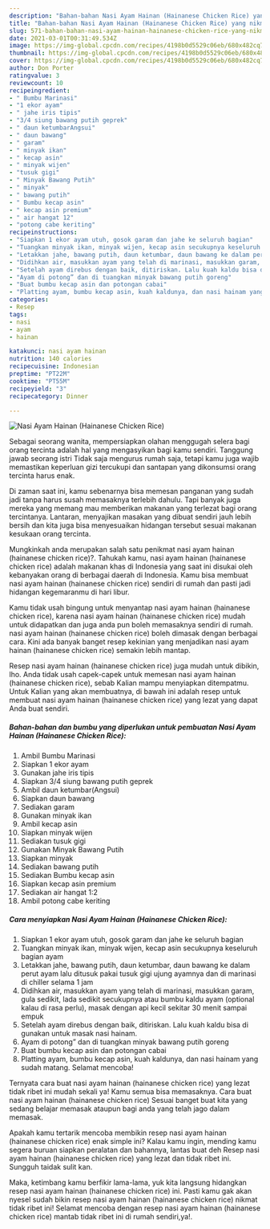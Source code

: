 ```yaml
---
description: "Bahan-bahan Nasi Ayam Hainan (Hainanese Chicken Rice) yang nikmat Untuk Jualan"
title: "Bahan-bahan Nasi Ayam Hainan (Hainanese Chicken Rice) yang nikmat Untuk Jualan"
slug: 571-bahan-bahan-nasi-ayam-hainan-hainanese-chicken-rice-yang-nikmat-untuk-jualan
date: 2021-03-01T00:31:49.534Z
image: https://img-global.cpcdn.com/recipes/4198b0d5529c06eb/680x482cq70/nasi-ayam-hainan-hainanese-chicken-rice-foto-resep-utama.jpg
thumbnail: https://img-global.cpcdn.com/recipes/4198b0d5529c06eb/680x482cq70/nasi-ayam-hainan-hainanese-chicken-rice-foto-resep-utama.jpg
cover: https://img-global.cpcdn.com/recipes/4198b0d5529c06eb/680x482cq70/nasi-ayam-hainan-hainanese-chicken-rice-foto-resep-utama.jpg
author: Don Porter
ratingvalue: 3
reviewcount: 10
recipeingredient:
- " Bumbu Marinasi"
- "1 ekor ayam"
- " jahe iris tipis"
- "3/4 siung bawang putih geprek"
- " daun ketumbarAngsui"
- " daun bawang"
- " garam"
- " minyak ikan"
- " kecap asin"
- " minyak wijen"
- "tusuk gigi"
- " Minyak Bawang Putih"
- " minyak"
- " bawang putih"
- " Bumbu kecap asin"
- " kecap asin premium"
- " air hangat 12"
- "potong cabe keriting"
recipeinstructions:
- "Siapkan 1 ekor ayam utuh, gosok garam dan jahe ke seluruh bagian"
- "Tuangkan minyak ikan, minyak wijen, kecap asin secukupnya keseluruh bagian ayam"
- "Letakkan jahe, bawang putih, daun ketumbar, daun bawang ke dalam perut ayam lalu ditusuk pakai tusuk gigi ujung ayamnya dan di marinasi di chiller selama 1 jam"
- "Didihkan air, masukkan ayam yang telah di marinasi, masukkan garam, gula sedikit, lada sedikit secukupnya atau bumbu kaldu ayam (optional kalau di rasa perlu), masak dengan api kecil sekitar 30 menit sampai empuk"
- "Setelah ayam direbus dengan baik, ditiriskan. Lalu kuah kaldu bisa di gunakan untuk masak nasi hainam."
- "Ayam di potong” dan di tuangkan minyak bawang putih goreng"
- "Buat bumbu kecap asin dan potongan cabai"
- "Platting ayam, bumbu kecap asin, kuah kaldunya, dan nasi hainam yang sudah matang. Selamat mencoba!"
categories:
- Resep
tags:
- nasi
- ayam
- hainan

katakunci: nasi ayam hainan 
nutrition: 140 calories
recipecuisine: Indonesian
preptime: "PT22M"
cooktime: "PT55M"
recipeyield: "3"
recipecategory: Dinner

---
```



![Nasi Ayam Hainan (Hainanese Chicken Rice)](https://img-global.cpcdn.com/recipes/4198b0d5529c06eb/680x482cq70/nasi-ayam-hainan-hainanese-chicken-rice-foto-resep-utama.jpg)

Sebagai seorang wanita, mempersiapkan olahan menggugah selera bagi orang tercinta adalah hal yang mengasyikan bagi kamu sendiri. Tanggung jawab seorang istri Tidak saja mengurus rumah saja, tetapi kamu juga wajib memastikan keperluan gizi tercukupi dan santapan yang dikonsumsi orang tercinta harus enak.

Di zaman  saat ini, kamu sebenarnya bisa memesan panganan yang sudah jadi tanpa harus susah memasaknya terlebih dahulu. Tapi banyak juga mereka yang memang mau memberikan makanan yang terlezat bagi orang tercintanya. Lantaran, menyajikan masakan yang dibuat sendiri jauh lebih bersih dan kita juga bisa menyesuaikan hidangan tersebut sesuai makanan kesukaan orang tercinta. 



Mungkinkah anda merupakan salah satu penikmat nasi ayam hainan (hainanese chicken rice)?. Tahukah kamu, nasi ayam hainan (hainanese chicken rice) adalah makanan khas di Indonesia yang saat ini disukai oleh kebanyakan orang di berbagai daerah di Indonesia. Kamu bisa membuat nasi ayam hainan (hainanese chicken rice) sendiri di rumah dan pasti jadi hidangan kegemaranmu di hari libur.

Kamu tidak usah bingung untuk menyantap nasi ayam hainan (hainanese chicken rice), karena nasi ayam hainan (hainanese chicken rice) mudah untuk didapatkan dan juga anda pun boleh memasaknya sendiri di rumah. nasi ayam hainan (hainanese chicken rice) boleh dimasak dengan berbagai cara. Kini ada banyak banget resep kekinian yang menjadikan nasi ayam hainan (hainanese chicken rice) semakin lebih mantap.

Resep nasi ayam hainan (hainanese chicken rice) juga mudah untuk dibikin, lho. Anda tidak usah capek-capek untuk memesan nasi ayam hainan (hainanese chicken rice), sebab Kalian mampu menyiapkan ditempatmu. Untuk Kalian yang akan membuatnya, di bawah ini adalah resep untuk membuat nasi ayam hainan (hainanese chicken rice) yang lezat yang dapat Anda buat sendiri.

<!--inarticleads1-->

##### Bahan-bahan dan bumbu yang diperlukan untuk pembuatan Nasi Ayam Hainan (Hainanese Chicken Rice):

1. Ambil  Bumbu Marinasi
1. Siapkan 1 ekor ayam
1. Gunakan  jahe iris tipis
1. Siapkan 3/4 siung bawang putih geprek
1. Ambil  daun ketumbar(Angsui)
1. Siapkan  daun bawang
1. Sediakan  garam
1. Gunakan  minyak ikan
1. Ambil  kecap asin
1. Siapkan  minyak wijen
1. Sediakan tusuk gigi
1. Gunakan  Minyak Bawang Putih
1. Siapkan  minyak
1. Sediakan  bawang putih
1. Sediakan  Bumbu kecap asin
1. Siapkan  kecap asin premium
1. Sediakan  air hangat 1:2
1. Ambil potong cabe keriting




<!--inarticleads2-->

##### Cara menyiapkan Nasi Ayam Hainan (Hainanese Chicken Rice):

1. Siapkan 1 ekor ayam utuh, gosok garam dan jahe ke seluruh bagian
1. Tuangkan minyak ikan, minyak wijen, kecap asin secukupnya keseluruh bagian ayam
1. Letakkan jahe, bawang putih, daun ketumbar, daun bawang ke dalam perut ayam lalu ditusuk pakai tusuk gigi ujung ayamnya dan di marinasi di chiller selama 1 jam
1. Didihkan air, masukkan ayam yang telah di marinasi, masukkan garam, gula sedikit, lada sedikit secukupnya atau bumbu kaldu ayam (optional kalau di rasa perlu), masak dengan api kecil sekitar 30 menit sampai empuk
1. Setelah ayam direbus dengan baik, ditiriskan. Lalu kuah kaldu bisa di gunakan untuk masak nasi hainam.
1. Ayam di potong” dan di tuangkan minyak bawang putih goreng
1. Buat bumbu kecap asin dan potongan cabai
1. Platting ayam, bumbu kecap asin, kuah kaldunya, dan nasi hainam yang sudah matang. Selamat mencoba!




Ternyata cara buat nasi ayam hainan (hainanese chicken rice) yang lezat tidak ribet ini mudah sekali ya! Kamu semua bisa memasaknya. Cara buat nasi ayam hainan (hainanese chicken rice) Sesuai banget buat kita yang sedang belajar memasak ataupun bagi anda yang telah jago dalam memasak.

Apakah kamu tertarik mencoba membikin resep nasi ayam hainan (hainanese chicken rice) enak simple ini? Kalau kamu ingin, mending kamu segera buruan siapkan peralatan dan bahannya, lantas buat deh Resep nasi ayam hainan (hainanese chicken rice) yang lezat dan tidak ribet ini. Sungguh taidak sulit kan. 

Maka, ketimbang kamu berfikir lama-lama, yuk kita langsung hidangkan resep nasi ayam hainan (hainanese chicken rice) ini. Pasti kamu gak akan nyesel sudah bikin resep nasi ayam hainan (hainanese chicken rice) nikmat tidak ribet ini! Selamat mencoba dengan resep nasi ayam hainan (hainanese chicken rice) mantab tidak ribet ini di rumah sendiri,ya!.

